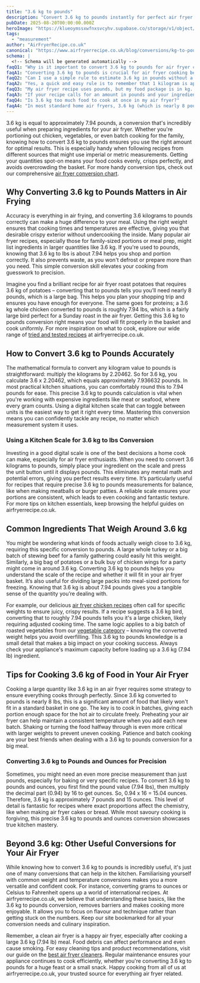 ```yaml
---
title: "3.6 kg to pounds"
description: "Convert 3.6 kg to pounds instantly for perfect air fryer portions. Master ingredient weights and cook like a pro with our easy guide."
pubDate: 2025-08-20T00:00:00.000Z
heroImage: "https://klueoymssxwfnxsvcyhv.supabase.co/storage/v1/object/public/Shmucket/3-6-kg-to-pounds.webp"
tags:
  - "measurement"
author: "AirFryerRecipe.co.uk"
canonical: "https://www.airfryerrecipe.co.uk/blog/conversions/kg-to-pounds/3-6-kg-to-pounds"
schema: |
  <!-- Schema will be generated automatically -->
faqQ1: "Why is it important to convert 3.6 kg to pounds for air fryer cooking?"
faqA1: "Converting 3.6 kg to pounds is crucial for air fryer cooking because accurate measurements ensure proper cooking times and prevent overcrowding. Recipes often specify weights to achieve the perfect crispness and doneness, and using the wrong amount can lead to undercooked or unevenly cooked food. Knowing that 3.6 kg is roughly 7.94 pounds helps you portion ingredients correctly for your air fryer's capacity."
faqQ2: "Can I use a simple rule to estimate 3.6 kg in pounds without a calculator?"
faqA2: "Yes, a quick and easy rule is to remember that 1 kilogram is approximately 2.2 pounds. For 3.6 kg, you can multiply 3.6 by 2.2 to get 7.92 pounds, which is very close to the exact conversion of 7.94 pounds. This estimation is perfectly acceptable for most cooking purposes where extreme precision isn't critical, like weighing vegetables or meat for a roast."
faqQ3: "My air fryer recipe uses pounds, but my food package is in kg. How do I convert 3.6 kg?"
faqA3: "If your recipe calls for an amount in pounds and your ingredient is labelled in kilograms, simply multiply the kg value by 2.20462. For a 3.6 kg package, this calculation gives you approximately 7.94 pounds. This allows you to use the exact amount your recipe requires, ensuring perfect results. Using a digital scale that switches between units is the most accurate and hassle-free method."
faqQ4: "Is 3.6 kg too much food to cook at once in my air fryer?"
faqA4: "In most standard home air fryers, 3.6 kg (which is nearly 8 pounds) is too much to cook in a single batch. Overfilling the basket restricts air circulation, leading to steamed and unevenly cooked food. It's best to cook in smaller batches, giving each portion plenty of space. This ensures everything gets crispy and cooks through properly, even when dealing with a larger total weight like 3.6 kg."
---
```

<p>3.6 kg is equal to approximately 7.94 pounds, a conversion that's incredibly useful when preparing ingredients for your air fryer. Whether you're portioning out chicken, vegetables, or even batch cooking for the family, knowing how to convert 3.6 kg to pounds ensures you use the right amount for optimal results. This is especially handy when following recipes from different sources that might use imperial or metric measurements. Getting your quantities spot-on means your food cooks evenly, crisps perfectly, and avoids overcrowding the basket. For more handy conversion tips, check out our comprehensive <a href="https://www.airfryerrecipe.co.uk/air-fryer-conversion-chart">air fryer conversion chart</a>.</p>

<h2>Why Converting 3.6 kg to Pounds Matters in Air Frying</h2>
<p>Accuracy is everything in air frying, and converting 3.6 kilograms to pounds correctly can make a huge difference to your meal. Using the right weight ensures that cooking times and temperatures are effective, giving you that desirable crispy exterior without undercooking the inside. Many popular air fryer recipes, especially those for family-sized portions or meal prep, might list ingredients in larger quantities like 3.6 kg. If you're used to pounds, knowing that 3.6 kg to lbs is about 7.94 helps you shop and portion correctly. It also prevents waste, as you won't defrost or prepare more than you need. This simple conversion skill elevates your cooking from guesswork to precision.</p>

<p>Imagine you find a brilliant recipe for air fryer roast potatoes that requires 3.6 kg of potatoes – converting that to pounds tells you you’ll need nearly 8 pounds, which is a large bag. This helps you plan your shopping trip and ensures you have enough for everyone. The same goes for proteins; a 3.6 kg whole chicken converted to pounds is roughly 7.94 lbs, which is a fairly large bird perfect for a Sunday roast in the air fryer. Getting this 3.6 kg to pounds conversion right means your food will fit properly in the basket and cook uniformly. For more inspiration on what to cook, explore our wide range of <a href="https://www.airfryerrecipe.co.uk/recipes">tried and tested recipes</a> at airfryerrecipe.co.uk.</p>

<h2>How to Convert 3.6 kg to Pounds Accurately</h2>
<p>The mathematical formula to convert any kilogram value to pounds is straightforward: multiply the kilograms by 2.20462. So for 3.6 kg, you calculate 3.6 x 2.20462, which equals approximately 7.936632 pounds. In most practical kitchen situations, you can comfortably round this to 7.94 pounds for ease. This precise 3.6 kg to pounds calculation is vital when you're working with expensive ingredients like meat or seafood, where every gram counts. Using a digital kitchen scale that can toggle between units is the easiest way to get it right every time. Mastering this conversion means you can confidently tackle any recipe, no matter which measurement system it uses.</p>

<h3>Using a Kitchen Scale for 3.6 kg to lbs Conversion</h3>
<p>Investing in a good digital scale is one of the best decisions a home cook can make, especially for air fryer enthusiasts. When you need to convert 3.6 kilograms to pounds, simply place your ingredient on the scale and press the unit button until it displays pounds. This eliminates any mental math and potential errors, giving you perfect results every time. It’s particularly useful for recipes that require precise 3.6 kg to pounds measurements for balance, like when making meatballs or burger patties. A reliable scale ensures your portions are consistent, which leads to even cooking and fantastic texture. For more tips on kitchen essentials, keep browsing the helpful guides on airfryerrecipe.co.uk.</p>

<h2>Common Ingredients That Weigh Around 3.6 kg</h2>
<p>You might be wondering what kinds of foods actually weigh close to 3.6 kg, requiring this specific conversion to pounds. A large whole turkey or a big batch of stewing beef for a family gathering could easily hit this weight. Similarly, a big bag of potatoes or a bulk buy of chicken wings for a party might come in around 3.6 kg. Converting 3.6 kg to pounds helps you understand the scale of the recipe and whether it will fit in your air fryer basket. It’s also useful for dividing large packs into meal-sized portions for freezing. Knowing that 3.6 kg is about 7.94 pounds gives you a tangible sense of the quantity you’re dealing with.</p>

<p>For example, our delicious <a href="https://www.airfryerrecipe.co.uk/recipe-category/chicken">air fryer chicken recipes</a> often call for specific weights to ensure juicy, crispy results. If a recipe suggests a 3.6 kg bird, converting that to roughly 7.94 pounds tells you it's a large chicken, likely requiring adjusted cooking time. The same logic applies to a big batch of roasted vegetables from our <a href="https://www.airfryerrecipe.co.uk/recipe-category/vegetables">vegetable category</a> – knowing the converted weight helps you avoid overfilling. This 3.6 kg to pounds knowledge is a small detail that makes a big impact on your cooking success. Always check your appliance's maximum capacity before loading up a 3.6 kg (7.94 lb) ingredient.</p>

<h2>Tips for Cooking 3.6 kg of Food in Your Air Fryer</h2>
<p>Cooking a large quantity like 3.6 kg in an air fryer requires some strategy to ensure everything cooks through perfectly. Since 3.6 kg converted to pounds is nearly 8 lbs, this is a significant amount of food that likely won't fit in a standard basket in one go. The key is to cook in batches, giving each portion enough space for the hot air to circulate freely. Preheating your air fryer can help maintain a consistent temperature when you add each new batch. Shaking or turning the food halfway through is even more critical with larger weights to prevent uneven cooking. Patience and batch cooking are your best friends when dealing with a 3.6 kg to pounds conversion for a big meal.</p>

<h3>Converting 3.6 kg to Pounds and Ounces for Precision</h3>
<p>Sometimes, you might need an even more precise measurement than just pounds, especially for baking or very specific recipes. To convert 3.6 kg to pounds and ounces, you first find the pound value (7.94 lbs), then multiply the decimal part (0.94) by 16 to get ounces. So, 0.94 x 16 = 15.04 ounces. Therefore, 3.6 kg is approximately 7 pounds and 15 ounces. This level of detail is fantastic for recipes where exact proportions affect the chemistry, like when making air fryer cakes or bread. While most savoury cooking is forgiving, this precise 3.6 kg to pounds and ounces conversion showcases true kitchen mastery.</p>

<h2>Beyond 3.6 kg: Other Useful Conversions for Your Air Fryer</h2>
<p>While knowing how to convert 3.6 kg to pounds is incredibly useful, it's just one of many conversions that can help in the kitchen. Familiarising yourself with common weight and temperature conversions makes you a more versatile and confident cook. For instance, converting grams to ounces or Celsius to Fahrenheit opens up a world of international recipes. At airfryerrecipe.co.uk, we believe that understanding these basics, like the 3.6 kg to pounds conversion, removes barriers and makes cooking more enjoyable. It allows you to focus on flavour and technique rather than getting stuck on the numbers. Keep our site bookmarked for all your conversion needs and culinary inspiration.</p>

<p>Remember, a clean air fryer is a happy air fryer, especially after cooking a large 3.6 kg (7.94 lb) meal. Food debris can affect performance and even cause smoking. For easy cleaning tips and product recommendations, visit our guide on the <a href="https://www.airfryerrecipe.co.uk/air-fryer-cleaner">best air fryer cleaners</a>. Regular maintenance ensures your appliance continues to cook efficiently, whether you're converting 3.6 kg to pounds for a huge feast or a small snack. Happy cooking from all of us at airfryerrecipe.co.uk, your trusted source for everything air fryer related.</p>
